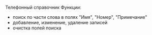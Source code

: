 Телефонный справочник
Функции:
- поиск по части слова в полях "Имя", "Номер", "Примечание"
- добавление, изменение, удаление записей
- очистка полей поиска
